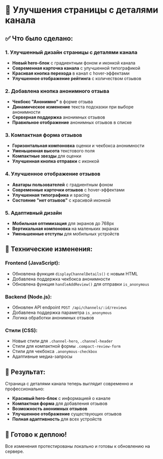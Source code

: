 # 🎨 Улучшения страницы с деталями канала

## ✅ Что было сделано:

### 1. **Улучшенный дизайн страницы с деталями канала**
- **Новый hero-блок** с градиентным фоном и иконкой канала
- **Современная карточка канала** с улучшенной типографикой
- **Красивая кнопка перехода** в канал с hover-эффектами
- **Улучшенное отображение рейтинга** с количеством отзывов

### 2. **Добавлена кнопка анонимного отзыва**
- **Чекбокс "Анонимно"** в форме отзыва
- **Динамическое изменение** текста подсказки при выборе анонимности
- **Серверная поддержка** анонимных отзывов
- **Правильное отображение** анонимных отзывов в списке

### 3. **Компактная форма отзывов**
- **Горизонтальная компоновка** оценки и чекбокса анонимности
- **Уменьшенная высота** текстового поля
- **Компактные звезды** для оценки
- **Улучшенная кнопка отправки** с иконкой

### 4. **Улучшенное отображение отзывов**
- **Аватары пользователей** с градиентным фоном
- **Современные карточки отзывов** с hover-эффектами
- **Улучшенная типографика** и spacing
- **Состояние "нет отзывов"** с красивой иконкой

### 5. **Адаптивный дизайн**
- **Мобильная оптимизация** для экранов до 768px
- **Вертикальная компоновка** на маленьких экранах
- **Уменьшенные отступы** для мобильных устройств

## 🔧 Технические изменения:

### Frontend (JavaScript):
- Обновлена функция `displayChannelDetails()` с новым HTML
- Добавлена поддержка чекбокса анонимности
- Обновлена функция `handleAddReview()` для отправки `is_anonymous`

### Backend (Node.js):
- Обновлен API endpoint `POST /api/channels/:id/reviews`
- Добавлена поддержка параметра `is_anonymous`
- Логика обработки анонимных отзывов

### Стили (CSS):
- Новые стили для `.channel-hero`, `.channel-header`
- Стили для компактной формы `.compact-review-form`
- Стили для чекбокса `.anonymous-checkbox`
- Адаптивные медиа-запросы

## 🎯 Результат:

Страница с деталями канала теперь выглядит современно и профессионально:
- **Красивый hero-блок** с информацией о канале
- **Компактная форма** для добавления отзывов
- **Возможность анонимных отзывов**
- **Улучшенное отображение** существующих отзывов
- **Полная адаптивность** для всех устройств

## 🚀 Готово к деплою!

Все изменения протестированы локально и готовы к обновлению на сервере.